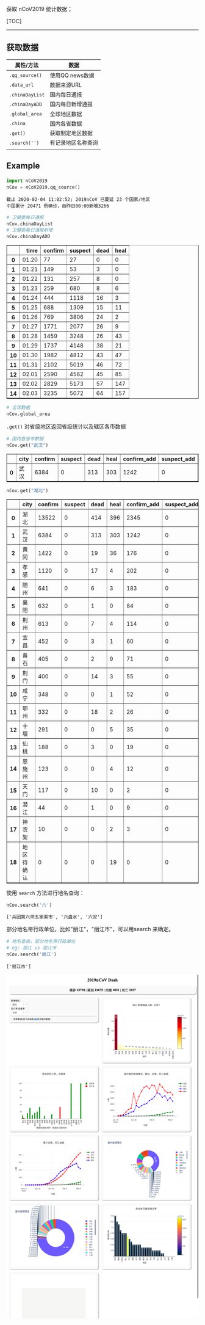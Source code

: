 获取 nCoV2019 统计数据；

[TOC]

---

## 获取数据

| 属性/方法       | 数据               |
| --------------- | ------------------ |
| `.qq_source()`  | 使用QQ news数据    |
| `.data_url`     | 数据来源URL        |
| `.chinaDayList` | 国内每日通报       |
| `.chinaDayADD`  | 国内每日新增通报   |
| `.global_area`  | 全球地区数据       |
| `.china`        | 国内各省数据       |
| `.get()`        | 获取制定地区数据   |
| `.search('')`   | 有记录地区名称查询 |
|                 |                    |



## Example

```python
import nCoV2019
nCov = nCoV2019.qq_source()
```

```
截止 2020-02-04 11:02:52; 2019nCoV 已蔓延 23 个国家/地区
中国累计 20471 例确诊，自昨日00:00新增3266
```




```python
# 卫健委每日通报
nCov.chinaDayList
# 卫健委每日通报新增
nCov.chinaDayADD
```

<table border="1" class="dataframe">
  <thead>
    <tr style="text-align: right;">
      <th></th>
      <th>time</th>
      <th>confirm</th>
      <th>suspect</th>
      <th>dead</th>
      <th>heal</th>
    </tr>
  </thead>
  <tbody>
    <tr>
      <th>0</th>
      <td>01.20</td>
      <td>77</td>
      <td>27</td>
      <td>0</td>
      <td>0</td>
    </tr>
    <tr>
      <th>1</th>
      <td>01.21</td>
      <td>149</td>
      <td>53</td>
      <td>3</td>
      <td>0</td>
    </tr>
    <tr>
      <th>2</th>
      <td>01.22</td>
      <td>131</td>
      <td>257</td>
      <td>8</td>
      <td>0</td>
    </tr>
    <tr>
      <th>3</th>
      <td>01.23</td>
      <td>259</td>
      <td>680</td>
      <td>8</td>
      <td>6</td>
    </tr>
    <tr>
      <th>4</th>
      <td>01.24</td>
      <td>444</td>
      <td>1118</td>
      <td>16</td>
      <td>3</td>
    </tr>
    <tr>
      <th>5</th>
      <td>01.25</td>
      <td>688</td>
      <td>1309</td>
      <td>15</td>
      <td>11</td>
    </tr>
    <tr>
      <th>6</th>
      <td>01.26</td>
      <td>769</td>
      <td>3806</td>
      <td>24</td>
      <td>2</td>
    </tr>
    <tr>
      <th>7</th>
      <td>01.27</td>
      <td>1771</td>
      <td>2077</td>
      <td>26</td>
      <td>9</td>
    </tr>
    <tr>
      <th>8</th>
      <td>01.28</td>
      <td>1459</td>
      <td>3248</td>
      <td>26</td>
      <td>43</td>
    </tr>
    <tr>
      <th>9</th>
      <td>01.29</td>
      <td>1737</td>
      <td>4148</td>
      <td>38</td>
      <td>21</td>
    </tr>
    <tr>
      <th>10</th>
      <td>01.30</td>
      <td>1982</td>
      <td>4812</td>
      <td>43</td>
      <td>47</td>
    </tr>
    <tr>
      <th>11</th>
      <td>01.31</td>
      <td>2102</td>
      <td>5019</td>
      <td>46</td>
      <td>72</td>
    </tr>
    <tr>
      <th>12</th>
      <td>02.01</td>
      <td>2590</td>
      <td>4562</td>
      <td>45</td>
      <td>85</td>
    </tr>
    <tr>
      <th>13</th>
      <td>02.02</td>
      <td>2829</td>
      <td>5173</td>
      <td>57</td>
      <td>147</td>
    </tr>
    <tr>
      <th>14</th>
      <td>02.03</td>
      <td>3235</td>
      <td>5072</td>
      <td>64</td>
      <td>157</td>
    </tr>
  </tbody>
</table>



```python
# 全球数据
nCov.global_area
```



`.get()`  对省级地区返回省级统计以及辖区各市数据

```python
# 国内各省市数据
nCov.get("武汉")
```

<table border="1" class="dataframe">
  <thead>
    <tr style="text-align: right;">
      <th></th>
      <th>city</th>
      <th>confirm</th>
      <th>suspect</th>
      <th>dead</th>
      <th>heal</th>
      <th>confirm_add</th>
      <th>suspect_add</th>
      <th>dead_add</th>
      <th>heal_add</th>
    </tr>
  </thead>
  <tbody>
    <tr>
      <th>0</th>
      <td>武汉</td>
      <td>6384</td>
      <td>0</td>
      <td>313</td>
      <td>303</td>
      <td>1242</td>
      <td>0</td>
      <td>48</td>
      <td>79</td>
    </tr>
  </tbody>
</table>





```python
nCov.get("湖北")
```

<table border="1" class="dataframe">
  <thead>
    <tr style="text-align: right;">
      <th></th>
      <th>city</th>
      <th>confirm</th>
      <th>suspect</th>
      <th>dead</th>
      <th>heal</th>
      <th>confirm_add</th>
      <th>suspect_add</th>
      <th>dead_add</th>
      <th>heal_add</th>
    </tr>
  </thead>
  <tbody>
    <tr>
      <th>0</th>
      <td>湖北</td>
      <td>13522</td>
      <td>0</td>
      <td>414</td>
      <td>396</td>
      <td>2345</td>
      <td>0</td>
      <td>64</td>
      <td>97</td>
    </tr>
    <tr>
      <th>1</th>
      <td>武汉</td>
      <td>6384</td>
      <td>0</td>
      <td>313</td>
      <td>303</td>
      <td>1242</td>
      <td>0</td>
      <td>48</td>
      <td>79</td>
    </tr>
    <tr>
      <th>2</th>
      <td>黄冈</td>
      <td>1422</td>
      <td>0</td>
      <td>19</td>
      <td>36</td>
      <td>176</td>
      <td>0</td>
      <td>2</td>
      <td>9</td>
    </tr>
    <tr>
      <th>3</th>
      <td>孝感</td>
      <td>1120</td>
      <td>0</td>
      <td>17</td>
      <td>4</td>
      <td>202</td>
      <td>0</td>
      <td>3</td>
      <td>2</td>
    </tr>
    <tr>
      <th>4</th>
      <td>随州</td>
      <td>641</td>
      <td>0</td>
      <td>6</td>
      <td>3</td>
      <td>183</td>
      <td>0</td>
      <td>1</td>
      <td>0</td>
    </tr>
    <tr>
      <th>5</th>
      <td>襄阳</td>
      <td>632</td>
      <td>0</td>
      <td>1</td>
      <td>0</td>
      <td>84</td>
      <td>0</td>
      <td>1</td>
      <td>-1</td>
    </tr>
    <tr>
      <th>6</th>
      <td>荆州</td>
      <td>613</td>
      <td>0</td>
      <td>7</td>
      <td>4</td>
      <td>114</td>
      <td>0</td>
      <td>1</td>
      <td>3</td>
    </tr>
    <tr>
      <th>7</th>
      <td>宜昌</td>
      <td>452</td>
      <td>0</td>
      <td>3</td>
      <td>1</td>
      <td>60</td>
      <td>0</td>
      <td>2</td>
      <td>-1</td>
    </tr>
    <tr>
      <th>8</th>
      <td>黄石</td>
      <td>405</td>
      <td>0</td>
      <td>2</td>
      <td>9</td>
      <td>71</td>
      <td>0</td>
      <td>0</td>
      <td>0</td>
    </tr>
    <tr>
      <th>9</th>
      <td>荆门</td>
      <td>400</td>
      <td>0</td>
      <td>14</td>
      <td>3</td>
      <td>55</td>
      <td>0</td>
      <td>3</td>
      <td>0</td>
    </tr>
    <tr>
      <th>10</th>
      <td>咸宁</td>
      <td>348</td>
      <td>0</td>
      <td>0</td>
      <td>1</td>
      <td>52</td>
      <td>0</td>
      <td>0</td>
      <td>0</td>
    </tr>
    <tr>
      <th>11</th>
      <td>鄂州</td>
      <td>332</td>
      <td>0</td>
      <td>18</td>
      <td>2</td>
      <td>26</td>
      <td>0</td>
      <td>3</td>
      <td>2</td>
    </tr>
    <tr>
      <th>12</th>
      <td>十堰</td>
      <td>291</td>
      <td>0</td>
      <td>0</td>
      <td>5</td>
      <td>35</td>
      <td>0</td>
      <td>0</td>
      <td>4</td>
    </tr>
    <tr>
      <th>13</th>
      <td>仙桃</td>
      <td>188</td>
      <td>0</td>
      <td>3</td>
      <td>0</td>
      <td>19</td>
      <td>0</td>
      <td>0</td>
      <td>0</td>
    </tr>
    <tr>
      <th>14</th>
      <td>恩施州</td>
      <td>123</td>
      <td>0</td>
      <td>0</td>
      <td>4</td>
      <td>12</td>
      <td>0</td>
      <td>0</td>
      <td>0</td>
    </tr>
    <tr>
      <th>15</th>
      <td>天门</td>
      <td>117</td>
      <td>0</td>
      <td>10</td>
      <td>0</td>
      <td>2</td>
      <td>0</td>
      <td>0</td>
      <td>0</td>
    </tr>
    <tr>
      <th>16</th>
      <td>潜江</td>
      <td>44</td>
      <td>0</td>
      <td>1</td>
      <td>0</td>
      <td>9</td>
      <td>0</td>
      <td>0</td>
      <td>0</td>
    </tr>
    <tr>
      <th>17</th>
      <td>神农架</td>
      <td>10</td>
      <td>0</td>
      <td>0</td>
      <td>2</td>
      <td>3</td>
      <td>0</td>
      <td>0</td>
      <td>0</td>
    </tr>
    <tr>
      <th>18</th>
      <td>地区待确认</td>
      <td>0</td>
      <td>0</td>
      <td>0</td>
      <td>19</td>
      <td>0</td>
      <td>0</td>
      <td>0</td>
      <td>0</td>
    </tr>
  </tbody>
</table>





使用 `search` 方法进行地名查询：

```python
nCov.search('六')
```


    ['兵团第六师五家渠市', '六盘水', '六安']

部分地名带行政单位，比如"丽江"，"丽江市"，可以用search 来确定。

```python
# 地名查询，部分地名带行政单位
# eg: 丽江 vs 丽江市
nCov.search('丽江')
```


    ['丽江市']



![image-20200204125921879](./png/screenshot.png)

